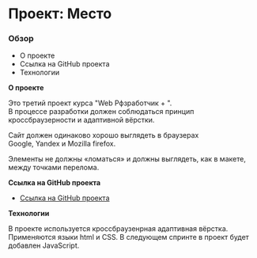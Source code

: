 # Проект: Место

### Обзор

* О проекте
* Ссылка на GitHub проекта
* Технологии

**О проекте**

Это третий проект курса "Web Рфзработчик + ".  
В процессе разработки должен соблюдаться принцип  
кроссбраузерности и адаптивной вёрстки.  
  
Сайт должен одинаково хорошо выглядеть в браузерах  
Google, Yandex и Mozilla firefox.  
  
Элементы не должны «ломаться» и должны выглядеть, как в макете,  
между точками перелома. 

**Ссылка на GitHub проекта**

* [Ссылка на GitHub проекта](https://pr9nek.github.io/mesto-project/)

**Технологии**

В проекте используется кроссбраузенрная адаптивная вёрстка.  
Применяются языки html и CSS. В следующем спринте в проект будет  
добавлен JavaScript.
